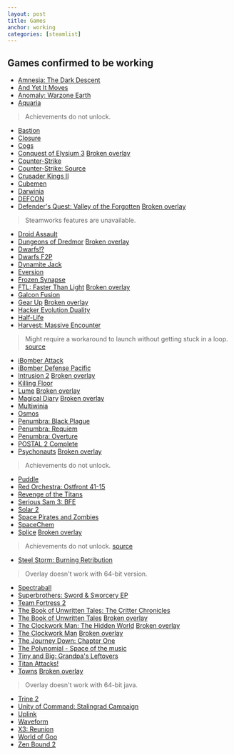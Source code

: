 ```yaml
---
layout: post
title: Games
anchor: working
categories: [steamlist]
---
```


Games confirmed to be working
-----------------------------

- [Amnesia: The Dark Descent](http://store.steampowered.com/app/57300/)
- [And Yet It Moves](http://store.steampowered.com/app/18700/)
- [Anomaly: Warzone Earth](http://store.steampowered.com/app/91200/)
- [Aquaria](http://store.steampowered.com/app/24420/)
> Achievements do not unlock.
- [Bastion](http://store.steampowered.com/app/107100/)
- [Closure](http://store.steampowered.com/app/72000/)
- [Cogs](http://store.steampowered.com/app/26500/)
- [Conquest of Elysium 3](http://store.steampowered.com/app/211900/) [Broken overlay](#right_info)
- [Counter-Strike](http://store.steampowered.com/app/10/)
- [Counter-Strike: Source](http://store.steampowered.com/app/240/)
- [Crusader Kings II](http://store.steampowered.com/app/203770/)
- [Cubemen](http://store.steampowered.com/app/207250/)
- [Darwinia](http://store.steampowered.com/app/1500/)
- [DEFCON](http://store.steampowered.com/app/1520/)
- [Defender's Quest: Valley of the Forgotten](http://store.steampowered.com/app/218410/) [Broken overlay](#right_info)
> Steamworks features are unavailable.
- [Droid Assault](http://store.steampowered.com/app/219200/)
- [Dungeons of Dredmor](http://store.steampowered.com/app/98800/) [Broken overlay](#right_info)
- [Dwarfs!?](http://store.steampowered.com/app/35480/)
- [Dwarfs F2P](http://store.steampowered.com/app/213650/)
- [Dynamite Jack](http://store.steampowered.com/app/202730/)
- [Eversion](http://store.steampowered.com/app/33680/)
- [Frozen Synapse](http://store.steampowered.com/app/98200/)
- [FTL: Faster Than Light](http://store.steampowered.com/app/212680/) [Broken overlay](#right_info)
- [Galcon Fusion](http://store.steampowered.com/app/44200/)
- [Gear Up](http://store.steampowered.com/app/214420/) [Broken overlay](#right_info)
- [Hacker Evolution Duality](http://store.steampowered.com/app/70120/)
- [Half-Life](http://store.steampowered.com/app/70/)
- [Harvest: Massive Encounter](http://store.steampowered.com/app/15400/)
> Might require a workaround to launch without getting stuck in a loop.
[source](https://wiki.archlinux.org/index.php/Steam#Harvest:_Massive_Encounter)
- [iBomber Attack](http://store.steampowered.com/app/218660/)
- [iBomber Defense Pacific](http://store.steampowered.com/app/206690/)
- [Intrusion 2](http://store.steampowered.com/app/214970/) [Broken overlay](#right_info)
- [Killing Floor](http://store.steampowered.com/app/1250/)
- [Lume](http://store.steampowered.com/app/105100/) [Broken overlay](#right_info)
- [Magical Diary](http://store.steampowered.com/app/211340/) [Broken overlay](#right_info)
- [Multiwinia](http://store.steampowered.com/app/1530/)
- [Osmos](http://store.steampowered.com/app/29180/)
- [Penumbra: Black Plague](http://store.steampowered.com/app/22120/)
- [Penumbra: Requiem](http://store.steampowered.com/app/22140/)
- [Penumbra: Overture](http://store.steampowered.com/app/22180/)
- [POSTAL 2 Complete](http://store.steampowered.com/app/223470/)
- [Psychonauts](http://store.steampowered.com/app/3830/) [Broken overlay](#right_info)
> Achievements do not unlock.
- [Puddle](http://store.steampowered.com/app/222140/)
- [Red Orchestra: Ostfront 41-15](http://store.steampowered.com/app/1200/)
- [Revenge of the Titans](http://store.steampowered.com/app/93200/)
- [Serious Sam 3: BFE](http://store.steampowered.com/app/41070/)
- [Solar 2](http://store.steampowered.com/app/97000/)
- [Space Pirates and Zombies](http://store.steampowered.com/app/107200/)
- [SpaceChem](http://store.steampowered.com/app/92800/)
- [Splice](http://store.steampowered.com/app/209790/) [Broken overlay](#right_info)
> Achievements do not unlock.
[source](http://steamcommunity.com/app/209790/discussions/0/864951657745931480/#c828925216497607741)
- [Steel Storm: Burning Retribution](http://store.steampowered.com/app/96200/)
> Overlay doesn't work with 64-bit version.
- [Spectraball](http://store.steampowered.com/app/18300/)
- [Superbrothers: Sword & Sworcery EP](http://store.steampowered.com/app/204060/)
- [Team Fortress 2](http://store.steampowered.com/app/440/)
- [The Book of Unwritten Tales: The Critter Chronicles](http://store.steampowered.com/app/221830/)
- [The Book of Unwritten Tales](http://store.steampowered.com/app/215160/) [Broken overlay](#right_info)
- [The Clockwork Man: The Hidden World](http://store.steampowered.com/app/111010/) [Broken overlay](#right_info)
- [The Clockwork Man](http://store.steampowered.com/app/111000/) [Broken overlay](#right_info)
- [The Journey Down: Chapter One](http://store.steampowered.com/app/220090/)
- [The Polynomial - Space of the music](http://store.steampowered.com/app/67000/)
- [Tiny and Big: Grandpa's Leftovers](http://store.steampowered.com/app/205910/)
- [Titan Attacks!](http://store.steampowered.com/app/203210/)
- [Towns](http://store.steampowered.com/app/221020/) [Broken overlay](#right_info)
> Overlay doesn't work with 64-bit java.
- [Trine 2](http://store.steampowered.com/app/35720/)
- [Unity of Command: Stalingrad Campaign](http://store.steampowered.com/app/218090/)
- [Uplink](http://store.steampowered.com/app/1510/)
- [Waveform](http://store.steampowered.com/app/204180/)
- [X3: Reunion](http://store.steampowered.com/app/2810/)
- [World of Goo](http://store.steampowered.com/app/22000/)
- [Zen Bound 2](http://store.steampowered.com/app/61600/)

